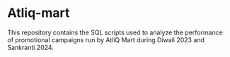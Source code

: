 # Atliq-mart
This repository contains the SQL scripts used to analyze the performance of promotional campaigns run by AtliQ Mart during Diwali 2023 and Sankranti 2024.
